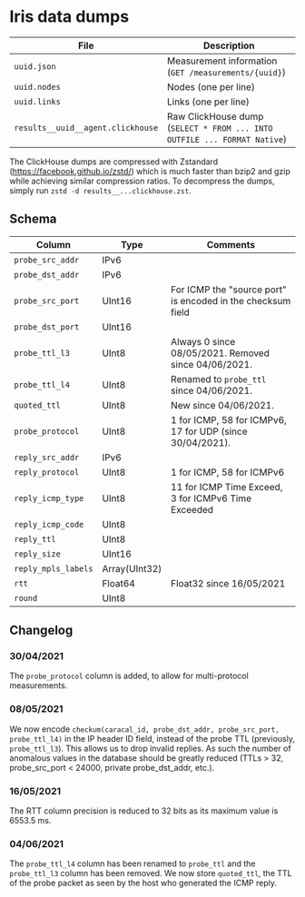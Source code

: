# Iris data dumps

File                              | Description
----------------------------------|------------
`uuid.json`                       | Measurement information (`GET /measurements/{uuid}`)
`uuid.nodes`                      | Nodes (one per line)
`uuid.links`                      | Links (one per line)
`results__uuid__agent.clickhouse` | Raw ClickHouse dump (`SELECT * FROM ... INTO OUTFILE ... FORMAT Native`)

The ClickHouse dumps are compressed with Zstandard (https://facebook.github.io/zstd/) which is
much faster than bzip2 and gzip while achieving similar compression ratios.
To decompress the dumps, simply run `zstd -d results__...clickhouse.zst`.

## Schema

Column              | Type          | Comments
--------------------|---------------|---------
`probe_src_addr`    | IPv6          |
`probe_dst_addr`    | IPv6          |
`probe_src_port`    | UInt16        | For ICMP the "source port" is encoded in the checksum field
`probe_dst_port`    | UInt16        |
`probe_ttl_l3`      | UInt8         | Always 0 since 08/05/2021. Removed since 04/06/2021.
`probe_ttl_l4`      | UInt8         | Renamed to `probe_ttl` since 04/06/2021.
`quoted_ttl`        | UInt8         | New since 04/06/2021.
`probe_protocol`    | UInt8         | 1 for ICMP, 58 for ICMPv6, 17 for UDP (since 30/04/2021).
`reply_src_addr`    | IPv6          |
`reply_protocol`    | UInt8         | 1 for ICMP, 58 for ICMPv6
`reply_icmp_type`   | UInt8         | 11 for ICMP Time Exceed, 3 for ICMPv6 Time Exceeded
`reply_icmp_code`   | UInt8         |
`reply_ttl`         | UInt8         |
`reply_size`        | UInt16        |
`reply_mpls_labels` | Array(UInt32) |
`rtt`               | Float64       | Float32 since 16/05/2021
`round`             | UInt8         |

## Changelog

### 30/04/2021

The `probe_protocol` column is added, to allow for multi-protocol measurements.

### 08/05/2021

We now encode `checkum(caracal_id, probe_dst_addr, probe_src_port, probe_ttl_l4)` in the IP header ID field, instead of the probe TTL (previously, `probe_ttl_l3`).
This allows us to drop invalid replies. As such the number of anomalous values in the database should be greatly reduced (TTLs > 32, probe_src_port < 24000, private probe_dst_addr, etc.).

### 16/05/2021

The RTT column precision is reduced to 32 bits as its maximum value is 6553.5 ms.

### 04/06/2021

The `probe_ttl_l4` column has been renamed to `probe_ttl` and the `probe_ttl_l3` column has been removed.
We now store `quoted_ttl`, the TTL of the probe packet as seen by the host who generated the ICMP reply.
